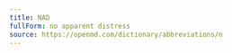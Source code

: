```yaml
---
title: NAD
fullForm: no apparent distress
source: https://openmd.com/dictionary/abbreviations/n
---
```

